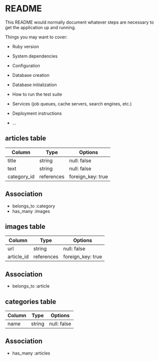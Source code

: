 # README

This README would normally document whatever steps are necessary to get the
application up and running.

Things you may want to cover:

* Ruby version

* System dependencies

* Configuration

* Database creation

* Database initialization

* How to run the test suite

* Services (job queues, cache servers, search engines, etc.)

* Deployment instructions

* ...

## articles table
|Column|Type|Options|
|------|----|-------|
|title|string|null: false|
|text|string|null: false|
|category_id|references|foreign_key: true|
## Association
- belongs_to :category
- has_many :images

## images table
|Column|Type|Options|
|------|----|-------|
|url|string|null: false|
|article_id|references|foreign_key: true|
## Association
- belongs_to :article

## categories table
|Column|Type|Options|
|------|----|-------|
|name|string|null: false|
## Association
- has_many :articles